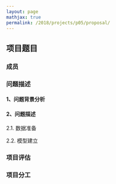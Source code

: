 ```yaml
---
layout: page
mathjax: true
permalink: /2018/projects/p05/proposal/
---
```


## 项目题目

### 成员

### 问题描述

#### 1、问题背景分析

#### 2、问题描述

2.1. 数据准备

2.2. 模型建立

### 项目评估

### 项目分工